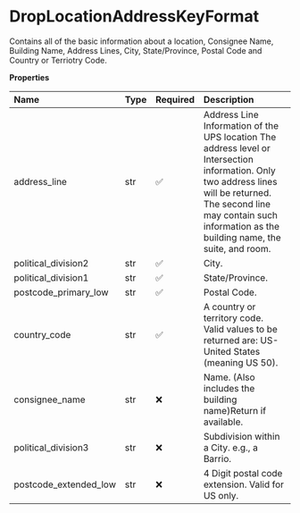 # DropLocationAddressKeyFormat

Contains all of the basic information about a location, Consignee Name, Building Name, Address Lines, City, State/Province, Postal Code and Country or Terriotry Code.

**Properties**

| Name                  | Type | Required | Description                                                                                                                                                                                                                  |
| :-------------------- | :--- | :------- | :--------------------------------------------------------------------------------------------------------------------------------------------------------------------------------------------------------------------------- |
| address_line          | str  | ✅       | Address Line Information of the UPS location The address level or Intersection information. Only two address lines will be returned. The second line may contain such information as the building name, the suite, and room. |
| political_division2   | str  | ✅       | City.                                                                                                                                                                                                                        |
| political_division1   | str  | ✅       | State/Province.                                                                                                                                                                                                              |
| postcode_primary_low  | str  | ✅       | Postal Code.                                                                                                                                                                                                                 |
| country_code          | str  | ✅       | A country or territory code. Valid values to be returned are: US-United States (meaning US 50).                                                                                                                              |
| consignee_name        | str  | ❌       | Name. (Also includes the building name)Return if available.                                                                                                                                                                  |
| political_division3   | str  | ❌       | Subdivision within a City. e.g., a Barrio.                                                                                                                                                                                   |
| postcode_extended_low | str  | ❌       | 4 Digit postal code extension. Valid for US only.                                                                                                                                                                            |

<!-- This file was generated by liblab | https://liblab.com/ -->
